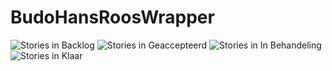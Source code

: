 # BudoHansRoosWrapper
![Stories in Backlog](https://badge.waffle.io/Tcooleboy/BudoHansRoosWrapper.svg?label=Backlog&title=Backlog)
![Stories in Geaccepteerd](https://badge.waffle.io/Tcooleboy/BudoHansRoosWrapper.svg?label=Geaccepteerd&title=Geaccepteerd)
![Stories in In Behandeling](https://badge.waffle.io/Tcooleboy/BudoHansRoosWrapper.svg?label=In%20Behandeling&title=In%20Behandeling)
![Stories in Klaar](https://badge.waffle.io/Tcooleboy/BudoHansRoosWrapper.svg?label=Klaar&title=Klaar)
